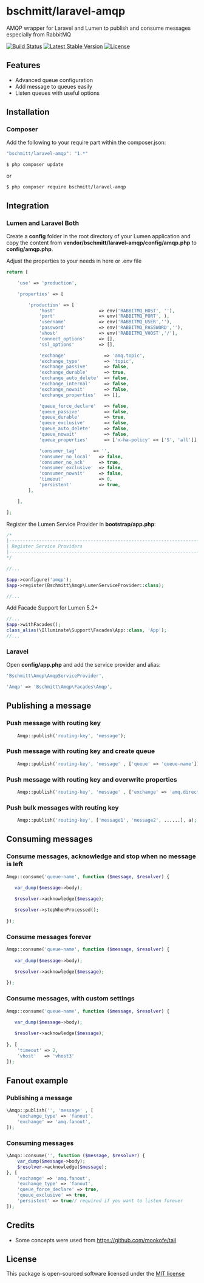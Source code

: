 # bschmitt/laravel-amqp
AMQP wrapper for Laravel and Lumen to publish and consume messages especially from RabbitMQ

[![Build Status](https://travis-ci.org/bschmitt/laravel-amqp.svg?branch=master)](https://travis-ci.org/bschmitt/laravel-amqp)
[![Latest Stable Version](https://poser.pugx.org/bschmitt/laravel-amqp/v/stable.svg)](https://packagist.org/packages/bschmitt/laravel-amqp)
[![License](https://poser.pugx.org/bschmitt/laravel-amqp/license.svg)](https://packagist.org/packages/bschmitt/laravel-amqp)

## Features
  - Advanced queue configuration
  - Add message to queues easily
  - Listen queues with useful options


## Installation

### Composer

Add the following to your require part within the composer.json: 

```js
"bschmitt/laravel-amqp": "1.*"
```
```batch
$ php composer update
```

or

```
$ php composer require bschmitt/laravel-amqp
```

## Integration

### Lumen and Laravel Both

Create a **config** folder in the root directory of your Lumen application and copy the content
from **vendor/bschmitt/laravel-amqp/config/amqp.php** to **config/amqp.php**.

Adjust the properties to your needs in here or .env file

```php
return [

    'use' => 'production',

    'properties' => [

        'production' => [
            'host'                => env('RABBITMQ_HOST', ''),
            'port'                => env('RABBITMQ_PORT', ),
            'username'            => env('RABBITMQ_USER',''),
            'password'            => env('RABBITMQ_PASSWORD',''),
            'vhost'               => env('RABBITMQ_VHOST','/'),
            'connect_options'     => [],
            'ssl_options'         => [],

            'exchange'              => 'amq.topic',
            'exchange_type'         => 'topic',
            'exchange_passive'      => false,
            'exchange_durable'      => true,
            'exchange_auto_delete'  => false,
            'exchange_internal'     => false,
            'exchange_nowait'       => false,
            'exchange_properties'   => [],

            'queue_force_declare'   => false,
            'queue_passive'         => false,
            'queue_durable'         => true,
            'queue_exclusive'       => false,
            'queue_auto_delete'     => false,
            'queue_nowait'          => false,
            'queue_properties'      => ['x-ha-policy' => ['S', 'all']],

            'consumer_tag'      => '',
            'consumer_no_local'   => false,
            'consumer_no_ack'     => true,
            'consumer_exclusive'  => false,
            'consumer_nowait'     => false,
            'timeout'             => 0,
            'persistent'          => true,
        ],

    ],

];
```

Register the Lumen Service Provider in **bootstrap/app.php**:

```php
/*
|--------------------------------------------------------------------------
| Register Service Providers
|--------------------------------------------------------------------------
*/

//...

$app->configure('amqp');
$app->register(Bschmitt\Amqp\LumenServiceProvider::class);

//...
```

Add Facade Support for Lumen 5.2+

```php
//...
$app->withFacades();
class_alias(\Illuminate\Support\Facades\App::class, 'App');
//...
```


### Laravel

Open **config/app.php** and add the service provider and alias:

```php
'Bschmitt\Amqp\AmqpServiceProvider',
```

```php
'Amqp' => 'Bschmitt\Amqp\Facades\Amqp',
```


## Publishing a message

### Push message with routing key

```php
    Amqp::publish('routing-key', 'message');
```

### Push message with routing key and create queue

```php	
    Amqp::publish('routing-key', 'message' , ['queue' => 'queue-name']);
```

### Push message with routing key and overwrite properties

```php	
    Amqp::publish('routing-key', 'message' , ['exchange' => 'amq.direct']);
```
### Push bulk messages with routing key

```php
    Amqp::publish('routing-key', ['message1', 'message2', ......], a);
```

## Consuming messages

### Consume messages, acknowledge and stop when no message is left

```php
Amqp::consume('queue-name', function ($message, $resolver) {
    		
   var_dump($message->body);

   $resolver->acknowledge($message);

   $resolver->stopWhenProcessed();
        
});
```

### Consume messages forever

```php
Amqp::consume('queue-name', function ($message, $resolver) {
    		
   var_dump($message->body);

   $resolver->acknowledge($message);
        
});
```

### Consume messages, with custom settings

```php
Amqp::consume('queue-name', function ($message, $resolver) {
    		
   var_dump($message->body);

   $resolver->acknowledge($message);
      
}, [
	'timeout' => 2,
	'vhost'   => 'vhost3'
]);
```

## Fanout example

### Publishing a message

```php
\Amqp::publish('', 'message' , [
    'exchange_type' => 'fanout',
    'exchange' => 'amq.fanout',
]);
```

### Consuming messages

```php
\Amqp::consume('', function ($message, $resolver) {
    var_dump($message->body);
    $resolver->acknowledge($message);
}, [
    'exchange' => 'amq.fanout',
    'exchange_type' => 'fanout',
    'queue_force_declare' => true,
    'queue_exclusive' => true,
    'persistent' => true// required if you want to listen forever
]);
```

## Credits

* Some concepts were used from https://github.com/mookofe/tail


## License

This package is open-sourced software licensed under the [MIT license](http://opensource.org/licenses/MIT)
